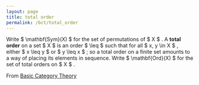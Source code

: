 ```yaml
---
layout: page
title: total order
permalink: /bct/total_order
---
```

Write $ \mathbf{Sym}(X) $ for the set of permutations of $ X $ . A **total order** on a set $ X $ is an order $ \leq $ such that for all $ x, y \in X $ , either $ x \leq y $ or $ y \leq x $ ; so a total order on a finite set amounts to a way of placing its elements in sequence. Write $ \mathbf{Ord}(X) $ for the set of total orders on $ X $ .


From [Basic Category Theory](https://mathgloss.github.io/MathGloss/bct.html)